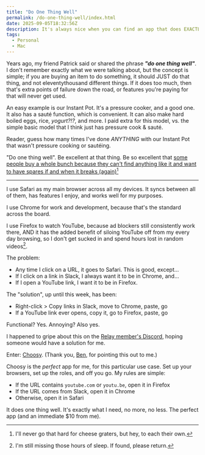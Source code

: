 ```yaml
---
title: "Do One Thing Well"
permalink: /do-one-thing-well/index.html
date: 2025-09-05T18:32:56Z
description: It's always nice when you can find an app that does EXACTLY what you need it to do, especially when that thing is extremely niche.
tags: 
  - Personal
  - Mac
---
```


Years ago, my friend Patrick said or shared the phrase ***"do one thing well"***. I don't remember exactly what we were talking about, but the concept is simple; if you are buying an item to do something, it should JUST do that thing, and not eleventythousand different things. If it does too much, then that's extra points of failure down the road, or features you're paying for that will never get used.

An easy example is our Instant Pot. It's a pressure cooker, and a good one. It also has a sauté function, which is convenient. It can also make hard boiled eggs, rice, *yogurt?!?*, and more. I paid extra for this model, vs. the simple basic model that I think just has pressure cook & sauté.

Reader, guess how many times I've done *ANYTHING* with our Instant Pot that wasn't pressure cooking or sautéing.

"Do one thing well". Be excellent at that thing. Be so excellent that [some people buy a whole bunch because they can't find anything like it and want to have spares if and when it breaks (again)](https://atp.fm/334)[^1]

[^1]: I'll never go that hard for cheese graters, but hey, to each their own.

---

I use Safari as my main browser across all my devices. It syncs between all of them, has features I enjoy, and works well for my purposes.

I use Chrome for work and development, because that's the standard across the board.

I use Firefox to watch YouTube, because ad blockers still consistently work there, AND it has the added benefit of siloing YouTube off from my every day browsing, so I don't get sucked in and spend hours lost in random videos[^2].

[^2]: I'm still missing those hours of sleep. If found, please return.

The problem:

- Any time I click on a URL, it goes to Safari. This is good, except...
- If I click on a link in Slack, I always want it to be in Chrome, and...
- If I open a YouTube link, I want it to be in Firefox.

The "solution", up until this week, has been:

- Right-click > Copy links in Slack, move to Chrome, paste, go
- If a YouTube link ever opens, copy it, go to Firefox, paste, go

Functional? Yes. Annoying? Also yes.

I happened to gripe about this on the [Relay member's Discord](https://www.relay.fm/membership), hoping someone would have a solution for me.

Enter: [Choosy](http://choosy.app). (Thank you, [Ben](https://bencardy.co.uk), for pointing this out to me.)

Choosy is the *perfect* app for me, for this particular use case. Set up your browsers, set up the roles, and off you go. My rules are simple:

- If the URL contains `youtube.com` or `youtu.be`, open it in Firefox
- If the URL comes from Slack, open it in Chrome
- Otherwise, open it in Safari

It does one thing well. It's exactly what I need, no more, no less. The perfect app (and an immediate $10 from me).
